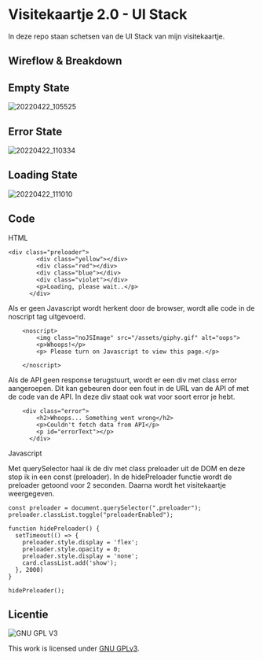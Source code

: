 
# Visitekaartje 2.0 - UI Stack
In deze repo staan schetsen van de UI Stack van mijn visitekaartje.

## Wireflow & Breakdown

## Empty State
![20220422_105525](https://user-images.githubusercontent.com/26089533/164679343-66a082c8-36cd-4800-9f5f-e5716f0529a9.jpg)

## Error State
![20220422_110334](https://user-images.githubusercontent.com/26089533/164679402-c5c1bcc9-58c0-41ab-a013-f7b3fc565b79.jpg)

## Loading State
![20220422_111010](https://user-images.githubusercontent.com/26089533/164679466-a764e3a0-f427-464c-b73a-6e675aabc9da.jpg)





## Code 

HTML
``` 
<div class="preloader">
        <div class="yellow"></div>
        <div class="red"></div>
        <div class="blue"></div>
        <div class="violet"></div>
        <p>Loading, please wait..</p>
      </div>
```
Als er geen Javascript wordt herkent door de browser, wordt alle code in de noscript tag uitgevoerd.
```
    <noscript>
        <img class="noJSImage" src="/assets/giphy.gif" alt="oops">
        <p>Whoops!</p>
        <p> Please turn on Javascript to view this page.</p>

    </noscript>
```
Als de API geen response terugstuurt, wordt er een div met class error aangeroepen. Dit kan gebeuren door een fout in de URL van de API of met de code van de API. In deze div staat ook wat voor soort error je hebt.
```
    <div class="error">
        <h2>Whoops... Something went wrong</h2>
        <p>Couldn't fetch data from API</p>
        <p id="errorText"></p>
      </div>  
```

Javascript

Met querySelector haal ik de div met class preloader uit de DOM en deze stop ik in een const (preloader). In de hidePreloader functie wordt de preloader getoond voor 2 seconden. Daarna wordt het visitekaartje weergegeven.
```
const preloader = document.querySelector(".preloader");
preloader.classList.toggle("preloaderEnabled");

function hidePreloader() {
  setTimeout(() => {
    preloader.style.display = 'flex';
    preloader.style.opacity = 0;
    preloader.style.display = 'none';
    card.classList.add('show');
  }, 2000)
}

hidePreloader();
```

## Licentie

![GNU GPL V3](https://www.gnu.org/graphics/gplv3-127x51.png)

This work is licensed under [GNU GPLv3](./LICENSE).
